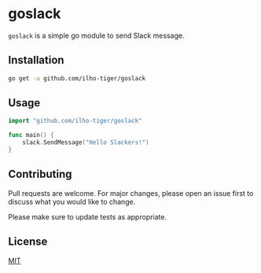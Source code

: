 # goslack

`goslack` is a simple go module to send Slack message.

## Installation

```bash
go get -u github.com/ilho-tiger/goslack
```

## Usage

```go
import "github.com/ilho-tiger/goslack"

func main() {
    slack.SendMessage("Hello Slackers!")
}
```

## Contributing
Pull requests are welcome. For major changes, please open an issue first to discuss what you would like to change.

Please make sure to update tests as appropriate.

## License
[MIT](https://choosealicense.com/licenses/mit/)